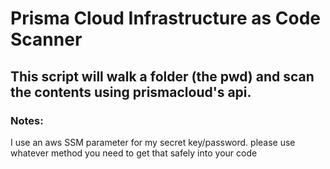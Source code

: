 # Prisma Cloud Infrastructure as Code Scanner

## This script will walk a folder (the pwd) and scan the contents using prismacloud's api. 

### Notes:

I use an aws SSM parameter for my secret key/password.  please use whatever method you need to get that safely into your code

